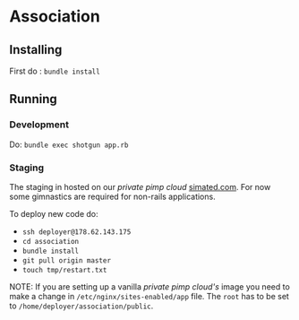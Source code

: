 # Association

## Installing

First do : `bundle install`

## Running

### Development

Do: `bundle exec shotgun app.rb`

### Staging

The staging in hosted on our *private pimp cloud* [simated.com](http://simated.com).
For now some gimnastics are required for non-rails applications.

To deploy new code do:

* `ssh deployer@178.62.143.175`
* `cd association`
* `bundle install`
* `git pull origin master`
* `touch tmp/restart.txt`

NOTE: If you are setting up a vanilla *private pimp cloud's* image you need to make a change in `/etc/nginx/sites-enabled/app` file.
The `root` has to be set to `/home/deployer/association/public`.
